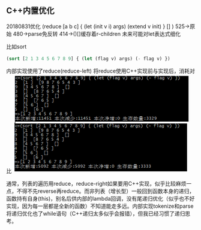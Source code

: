 ## C++内置优化


20180831优化
(reduce [a b c]
	{
		(let (init v i) args)
		(extend v init)
	}
	[]
)
525->原始
480->parse免反转
414->()[]缓存着r-children
未来可能对let表达式细化

比如sort
```lisp
(sort [2 1 3 4 5 6 7 8 9] { (let (flag v) args) (- flag v) })
```
内部实现使用了reduce(reduce-left)
将reduce使用C++实现前与实现后，消耗对比
![示例1](./images/more1.png) 

通常，列表的遍历用reduce，reduce-right如果要用C++实现，似乎比较麻烦一点，不得不先reverse再reduce。而非列表（增长型）一般回到函数本身的递归，函数持有自身(this)，别名后供内部的lambda回调，没有尾递归优化（似乎也不好实现，因为每一层都是全新的函数）不知道能走多远。内部实现tokenize和parse将递归优化也了while语句（C++递归太多似乎会报错），但我已经习惯了递归思考。